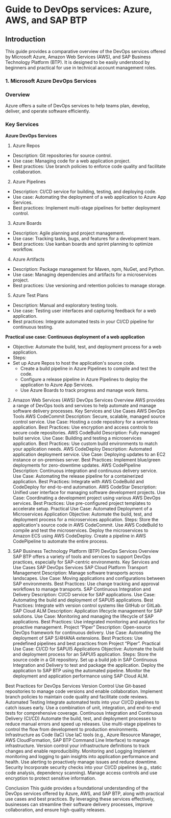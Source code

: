 <h1> Guide to DevOps services: Azure, AWS, and SAP BTP </h1>

<h2> Introduction </h2>

This guide provides a comparative overview of the DevOps services offered by Microsoft Azure, Amazon Web Services (AWS), and SAP Business Technology Platform (BTP). It is designed to be easily understood by beginners and practical for use in technical account management roles.

<h3> 1. Microsoft Azure DevOps Services </h3>

<h3> Overview </h3>

Azure offers a suite of DevOps services to help teams plan, develop, deliver, and operate software efficiently.

<h3> Key Services </h3>

**Azure DevOps Services**

1. Azure Repos
- Description: Git repositories for source control.
- Use case: Managing code for a web application project.
- Best practices: Use branch policies to enforce code quality and facilitate collaboration.

2. Azure Pipelines
- Description: CI/CD service for building, testing, and deploying code.
- Use case: Automating the deployment of a web application to Azure App Services.
- Best practices: Implement multi-stage pipelines for better deployment control.

3. Azure Boards
- Description: Agile planning and project management.
- Use case: Tracking tasks, bugs, and features for a development team.
- Best practices: Use kanban boards and sprint planning to optimize workflow.

4. Azure Artifacts
- Description: Package management for Maven, npm, NuGet, and Python.
- Use case: Managing dependencies and artifacts for a microservices project.
- Best practices: Use versioning and retention policies to manage storage.

5. Azure Test Plans
- Description: Manual and exploratory testing tools.
- Use case: Testing user interfaces and capturing feedback for a web application.
- Best practices: Integrate automated tests in your CI/CD pipeline for continuous testing.

**Practical use case: Continuous deployment of a web application**

- Objective: Automate the build, test, and deployment process for a web application.
- Steps:
- Set up Azure Repos to host the application's source code.
  - Create a build pipeline in Azure Pipelines to compile and test the code.
  - Configure a release pipeline in Azure Pipelines to deploy the application to Azure App Services.
  - Use Azure Boards to track progress and manage work items.

2. Amazon Web Services (AWS) DevOps Services
Overview
AWS provides a range of DevOps tools and services to help automate and manage software delivery processes.
Key Services and Use Cases
AWS DevOps Tools
AWS CodeCommit
Description: Secure, scalable, managed source control service.
Use Case: Hosting a code repository for a serverless application.
Best Practices: Use encryption and access controls to secure code repositories.
AWS CodeBuild
Description: Fully managed build service.
Use Case: Building and testing a microservices application.
Best Practices: Use custom build environments to match your application needs.
AWS CodeDeploy
Description: Automated application deployment service.
Use Case: Deploying updates to an EC2 instance or on-premises server.
Best Practices: Implement blue/green deployments for zero-downtime updates.
AWS CodePipeline
Description: Continuous integration and continuous delivery service.
Use Case: Automating the release pipeline for a containerized application.
Best Practices: Integrate with AWS CodeBuild and CodeDeploy for end-to-end automation.
AWS CodeStar
Description: Unified user interface for managing software development projects.
Use Case: Coordinating a development project using various AWS DevOps services.
Best Practices: Use pre-configured project templates to accelerate setup.
Practical Use Case: Automated Deployment of a Microservices Application
Objective: Automate the build, test, and deployment process for a microservices application.
Steps:
Store the application's source code in AWS CodeCommit.
Use AWS CodeBuild to compile and test the microservices.
Deploy the microservices to Amazon ECS using AWS CodeDeploy.
Create a pipeline in AWS CodePipeline to automate the entire process.

3. SAP Business Technology Platform (BTP) DevOps Services
Overview
SAP BTP offers a variety of tools and services to support DevOps practices, especially for SAP-centric environments.
Key Services and Use Cases
SAP DevOps Services
SAP Cloud Platform Transport Management
Description: Manage software transports across landscapes.
Use Case: Moving applications and configurations between SAP environments.
Best Practices: Use change tracking and approval workflows to manage transports.
SAP Continuous Integration and Delivery
Description: CI/CD service for SAP applications.
Use Case: Automating the build and deployment of SAPUI5 applications.
Best Practices: Integrate with version control systems like GitHub or GitLab.
SAP Cloud ALM
Description: Application lifecycle management for SAP solutions.
Use Case: Monitoring and managing the lifecycle of SAP applications.
Best Practices: Use integrated monitoring and analytics for proactive management.
Project “Piper”
Description: Open-source DevOps framework for continuous delivery.
Use Case: Automating the deployment of SAP S/4HANA extensions.
Best Practices: Use predefined pipelines and best practices from Project “Piper”.
Practical Use Case: CI/CD for SAPUI5 Applications
Objective: Automate the build and deployment process for an SAPUI5 application.
Steps:
Store the source code in a Git repository.
Set up a build job in SAP Continuous Integration and Delivery to test and package the application.
Deploy the application to SAP BTP using the automated pipeline.
Monitor the deployment and application performance using SAP Cloud ALM.

Best Practices for DevOps Services
Version Control
Use Git-based repositories to manage code versions and enable collaboration.
Implement branch policies to maintain code quality and facilitate code reviews.
Automated Testing
Integrate automated tests into your CI/CD pipelines to catch issues early.
Use a combination of unit, integration, and end-to-end tests for comprehensive coverage.
Continuous Integration and Continuous Delivery (CI/CD)
Automate the build, test, and deployment processes to reduce manual errors and speed up releases.
Use multi-stage pipelines to control the flow from development to production environments.
Infrastructure as Code (IaC)
Use IaC tools (e.g., Azure Resource Manager, AWS CloudFormation, SAP BTP Command Line Interface) to manage infrastructure.
Version control your infrastructure definitions to track changes and enable reproducibility.
Monitoring and Logging
Implement monitoring and logging to gain insights into application performance and health.
Use alerting to proactively manage issues and reduce downtime.
Security
Incorporate security checks into your CI/CD pipelines (e.g., static code analysis, dependency scanning).
Manage access controls and use encryption to protect sensitive information.

Conclusion
This guide provides a foundational understanding of the DevOps services offered by Azure, AWS, and SAP BTP, along with practical use cases and best practices. By leveraging these services effectively, businesses can streamline their software delivery processes, improve collaboration, and ensure high-quality releases.


